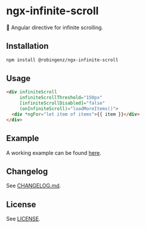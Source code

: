 # ngx-infinite-scroll

📜 Angular directive for infinite scrolling. 

## Installation

```bash
npm install @robingenz/ngx-infinite-scroll
```

## Usage

```html
<div infiniteScroll 
     infiniteScrollThreshold="150px" 
     [infiniteScrollDisabled]="false" 
     (onInfiniteScroll)="loadMoreItems()">
  <div *ngFor="let item of items">{{ item }}</div>
</div>
```

## Example

A working example can be found [here](https://stackblitz.com/github/robingenz/ngx-infinite-scroll).

## Changelog

See [CHANGELOG.md](https://github.com/robingenz/ngx-infinite-scroll/blob/main/CHANGELOG.md).

## License

See [LICENSE](https://github.com/robingenz/ngx-infinite-scroll/blob/main/LICENSE).
